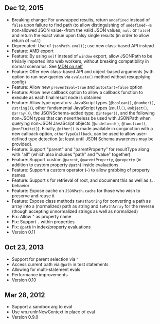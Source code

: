 ## Dec 12, 2015
- Breaking change: For unwrapped results, return `undefined` instead of `false` upon failure to find path (to allow distinguishing of `undefined`--a non-allowed JSON value--from the valid JSON values, `null` or `false`) and return the exact value upon falsy single results (in order to allow return of `null`)
- Deprecated: Use of `jsonPath.eval()`; use new class-based API instead
- Feature: AMD export
- Feature: By using `self` instead of `window` export, allow JSONPath to be trivially imported into web workers, without breaking compatibility in normal scenarios. See [MDN on self](https://developer.mozilla.org/en-US/docs/Web/API/Window/self)
- Feature: Offer new class-based API and object-based arguments (with option to run new queries via `evaluate()` method without resupplying config)
- Feature: Allow new `preventEval=true` and `autostart=false` option
- Feature: Allow new callback option to allow a callback function to execute as each final result node is obtained
- Feature: Allow type operators: JavaScript types (`@boolean()`, `@number()`, `@string()`), other fundamental JavaScript types (`@null()`, `@object()`, `@array()`), the JSONSchema-added type, `@integer()`, and the following non-JSON types that can nevertheless be used with JSONPath when querying non-JSON JavaScript objects (`@undefined()`, `@function()`, `@nonFinite()`). Finally, `@other()` is made available in conjunction with a new callback option, `otherTypeCallback`, can be used to allow user-defined type detection (at least until JSON Schema awareness may be provided).
- Feature: Support "parent" and "parentProperty" for resultType along with "all" (which also includes "path" and "value" together)
- Feature: Support custom `@parent`, `@parentProperty`, `@property` (in addition to custom property `@path`) inside evaluations
- Feature: Support a custom operator (`~`) to allow grabbing of property names
- Feature: Support `$` for retrieval of root, and document this as well as `$..` behavior
- Feature: Expose cache on `JSONPath.cache` for those who wish to preserve and reuse it
- Feature: Expose class methods `toPathString` for converting a path as array into a (normalized) path as string and `toPathArray` for the reverse (though accepting unnormalized strings as well as normalized)
- Fix: Allow `^` as property name
- Fix: Support `.` within properties
- Fix: `@path` in index/property evaluations
- Version 0.11

## Oct 23, 2013

- Support for parent selection via `^`
- Access current path via `@path` in test statements
- Allowing for multi-statement evals
- Performance improvements
- Version 0.10

## Mar 28, 2012

- Support a sandbox arg to eval
- Use vm.runInNewContext in place of eval
- Version 0.9.0
